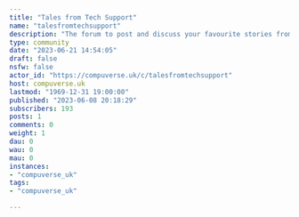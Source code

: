 ```yaml
---
title: "Tales from Tech Support" 
name: "talesfromtechsupport"
description: "The forum to post and discuss your favourite stories from tech support!"
type: community
date: "2023-06-21 14:54:05"
draft: false
nsfw: false
actor_id: "https://compuverse.uk/c/talesfromtechsupport"
host: compuverse.uk
lastmod: "1969-12-31 19:00:00"
published: "2023-06-08 20:18:29"
subscribers: 193
posts: 1
comments: 0
weight: 1
dau: 0
wau: 0
mau: 0
instances:
- "compuverse_uk"
tags: 
- "compuverse_uk"

---
```


